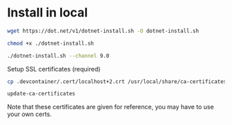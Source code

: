 # Install in local

```sh
wget https://dot.net/v1/dotnet-install.sh -O dotnet-install.sh

chmod +x ./dotnet-install.sh

./dotnet-install.sh --channel 9.0
```

Setup SSL certificates (required)

```sh
cp .devcontainer/.cert/localhost+2.crt /usr/local/share/ca-certificates/localhost+2.crt

update-ca-certificates
```

Note that these certificates are given for reference, you may have to use your own certs.
